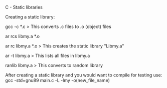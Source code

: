 C - Static libraries

Creating a static library:

gcc -c *.c > This converts .c files to .o (object) files

ar rcs libmy.a *.o

ar rc libmy.a *.o > This creates the static library "Libmy.a"

ar -t libmy.a > This lists all files in libmy.a

ranlib libmy.a > This converts to random library

After creating a static library and you would want to compile for testing use:
gcc -std=gnu89 main.c -L -lmy -o(new_file_name)
